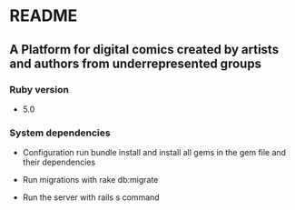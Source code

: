 # README

## A Platform for digital comics created by artists and authors from underrepresented groups

### Ruby version
*  5.0

### System dependencies

* Configuration
  run bundle install and install all gems in the gem file and their dependencies

* Run migrations with rake db:migrate

* Run the server with rails s command
